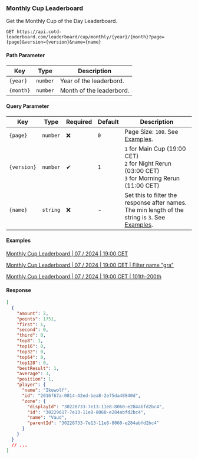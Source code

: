 ### Monthly Cup Leaderboard

Get the Monthly Cup of the Day Leaderboard.

```http
GET https://api.cotd-leaderboard.com/leaderboard/cup/monthly/{year}/{month}?page={page}&version={version}&name={name}
```

#### Path Parameter

| Key       | Type     | Description              |
| --------- | -------- | ------------------------ |
| `{year}`  | `number` | Year of the leaderbord.  |
| `{month}` | `number` | Month of the leaderbord. |

#### Query Parameter

| Key         | Type     | Required | Default | Description                                                                                                  |
| ----------- | -------- | -------- | ------- | ------------------------------------------------------------------------------------------------------------ |
| `{page}`    | `number` | ❌       | `0`     | Page Size: `100`. See [Examples](#examples).                                                                 |
| `{version}` | `number` | ✔        | `1`     | `1` for Main Cup (19:00 CET)<br>`2` for Night Rerun (03:00 CET)<br>`3` for Morning Rerun (11:00 CET)         |
| `{name}`    | `string` | ❌       | -       | Set this to filter the response after names. The min length of the string is `3`. See [Examples](#examples). |

#### Examples

[Monthly Cup Leaderboard | 07 / 2024 | 19:00 CET](https://api.cotd-leaderboard.com/leaderboard/cup/monthly/2024/7?page=0&version=1)

[Monthly Cup Leaderboard | 07 / 2024 | 19:00 CET | Filter name "gra"](https://api.cotd-leaderboard.com/leaderboard/cup/monthly/2024/7?page=0&version=1&name=gra)

[Monthly Cup Leaderboard | 07 / 2024 | 19:00 CET | 101th-200th](https://api.cotd-leaderboard.com/leaderboard/cup/monthly/2024/7?page=1&version=1)

#### Response

```json
[
  {
    "amount": 2,
    "points": 1751,
    "first": 1,
    "second": 0,
    "third": 0,
    "top8": 1,
    "top16": 0,
    "top32": 0,
    "top64": 0,
    "top128": 0,
    "bestResult": 1,
    "average": 3,
    "position": 1,
    "player": {
      "name": "Ikewolf",
      "id": "2016f67a-0814-42ed-bea8-2e75da48840d",
      "zone": {
        "displayId": "30228733-7e13-11e8-8060-e284abfd2bc4",
        "id": "30229617-7e13-11e8-8060-e284abfd2bc4",
        "name": "Vaud",
        "parentId": "30228733-7e13-11e8-8060-e284abfd2bc4"
      }
    }
  }
  // ...
]
```
